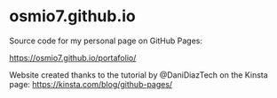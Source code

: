 # osmio7.github.io
Source code for my personal page on GitHub Pages:

https://osmio7.github.io/portafolio/

Website created thanks to the tutorial by @DaniDiazTech on the Kinsta page: https://kinsta.com/blog/github-pages/